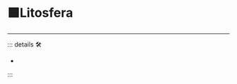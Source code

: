 # 🟩<ekos>Litosfera</ekos>

---

<!-- =================================================== -->
<!-- =================================================== -->
<!-- =================================================== -->
<!-- =================================================== -->
<!-- =================================================== -->
::: details 🛠

-

:::
